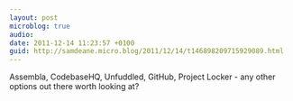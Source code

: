 ```yaml
---
layout: post
microblog: true
audio: 
date: 2011-12-14 11:23:57 +0100
guid: http://samdeane.micro.blog/2011/12/14/t146898209715929089.html
---
```

Assembla, CodebaseHQ, Unfuddled, GitHub, Project Locker - any other options out there worth looking at?
